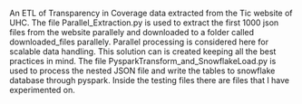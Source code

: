 An ETL of Transparency in Coverage data extracted from the Tic website of UHC.
The file Parallel_Extraction.py is used to extract the first 1000 json files from the website parallely and downloaded to a folder called downloaded_files parallely. 
Parallel processing is considered here for scalable data handling. This solution can is created keeping all the best practices in mind.
The file PysparkTransform_and_SnowflakeLoad.py is used to process the nested JSON file and write the tables to snowflake database through pyspark.
Inside the testing files there are files that I have experimented on.

